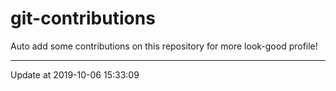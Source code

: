 # git-contributions

Auto add some contributions on this repository for more look-good profile!

---

Update at 2019-10-06 15:33:09
